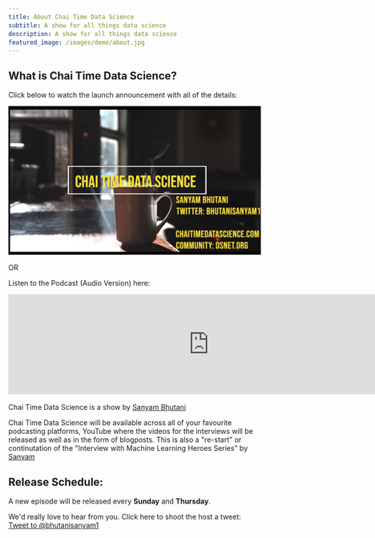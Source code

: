 ```yaml
---
title: About Chai Time Data Science
subtitle: A show for all things data science
description: A show for all things data science
featured_image: /images/demo/about.jpg
---
```


## What is Chai Time Data Science?


Click below to watch the launch announcement with all of the details:

[![Launch Announcement](images/launch.png)](https://www.youtube.com/watch?v=kaxMf71Ezus&list=PLyMom0n-MBrrGL8w-nD9kc2q5dOwN7Hb1)

OR 

Listen to the Podcast (Audio Version) here: 
<iframe src="https://anchor.fm/chaitimedatascience/embed" height="200px" width="800px" frameborder="0" scrolling="no"></iframe>

Chai Time Data Science is a show by [Sanyam Bhutani](https://twitter.com/bhutanisanyam1)

Chai Time Data Science will be available across all of your favourite podcasting platforms, YouTube where the videos for the interviews will be released as well as in the form of blogposts. This is also a "re-start" or continutation of the "Interview with Machine Learning Heroes Series" by [Sanyam](https://twitter.com/bhutanisanyam1)

## Release Schedule: 

A new episode will be released every **Sunday** and **Thursday**. 

We'd really love to hear from you. Click here to shoot the host a tweet: <a href="https://twitter.com/intent/tweet?screen_name=bhutanisanyam1&ref_src=twsrc%5Etfw" class="twitter-mention-button" data-show-count="false">Tweet to @bhutanisanyam1</a><script async src="https://platform.twitter.com/widgets.js" charset="utf-8"></script>


